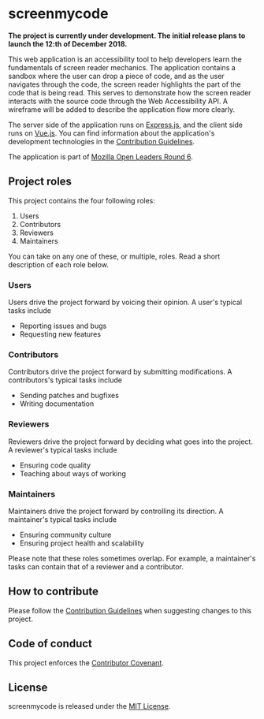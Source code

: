 # screenmycode

**The project is currently under development. The initial release plans to launch the 12:th of December 2018.**

This web application is an accessibility tool to help developers learn the fundamentals of screen reader mechanics. The application contains a sandbox where the user can drop a piece of code, and as the user navigates through the code, the screen reader highlights the part of the code that is being read. This serves to demonstrate how the screen reader interacts with the source code through the Web Accessibility API. A wireframe will be added to describe the application flow more clearly.

The server side of the application runs on [Express.js](https://expressjs.com/), and the client side runs on [Vue.js](https://vuejs.org/). You can find information about the application's development technologies in the [Contribution Guidelines](CONTRIBUTING.md).

The application is part of [Mozilla Open Leaders Round 6](https://foundation.mozilla.org/en/opportunity/mozilla-open-leaders/).

## Project roles
This project contains the four following roles:

1. Users
2. Contributors
3. Reviewers
4. Maintainers

You can take on any one of these, or multiple, roles. Read a short description of each role below.

### Users
Users drive the project forward by voicing their opinion. A user's typical tasks include
* Reporting issues and bugs
* Requesting new features

### Contributors
Contributors drive the project forward by submitting modifications. A contributors's typical tasks include
* Sending patches and bugfixes
* Writing documentation

### Reviewers
Reviewers drive the project forward by deciding what goes into the project. A reviewer's typical tasks include
* Ensuring code quality
* Teaching about ways of working

### Maintainers
Maintainers drive the project forward by controlling its direction. A maintainer's typical tasks include
* Ensuring community culture
* Ensuring project health and scalability

Please note that these roles sometimes overlap. For example, a maintainer's tasks can contain that of a reviewer and a contributor.

## How to contribute
Please follow the [Contribution Guidelines](CONTRIBUTING.md) when suggesting changes to this project.

## Code of conduct
This project enforces the [Contributor Covenant](CODE_OF_CONDUCT.md).

## License
screenmycode is released under the [MIT License](LICENSE).
